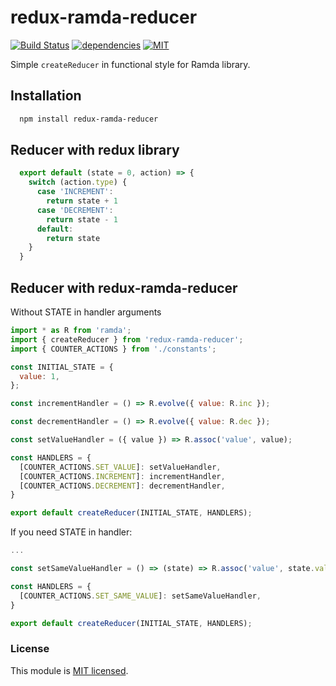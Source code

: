 
# redux-ramda-reducer
[![Build Status](https://travis-ci.org/maxim-kolesnikov/redux-ramda-reducer.svg?branch=master)](https://travis-ci.org/maxim-kolesnikov/redux-ramda-reducer)
[![dependencies](https://david-dm.org/maxim-kolesnikov/redux-ramda-reducer.svg)](https://david-dm.org/maxim-kolesnikov/redux-ramda-reducer)
[![MIT](https://img.shields.io/dub/l/vibe-d.svg)](https://github.com/maxim-kolesnikov/redux-ramda-reducer/blob/master/LICENSE.md)

Simple `createReducer` in functional style for Ramda library.

## Installation
```bash
  npm install redux-ramda-reducer
```

## Reducer with redux library

```javascript
  export default (state = 0, action) => {
    switch (action.type) {
      case 'INCREMENT':
        return state + 1
      case 'DECREMENT':
        return state - 1
      default:
        return state
    }
  }
```

## Reducer with redux-ramda-reducer

Without STATE in handler arguments 

```javascript
import * as R from 'ramda';
import { createReducer } from 'redux-ramda-reducer';
import { COUNTER_ACTIONS } from './constants';

const INITIAL_STATE = {
  value: 1,
};

const incrementHandler = () => R.evolve({ value: R.inc });

const decrementHandler = () => R.evolve({ value: R.dec });

const setValueHandler = ({ value }) => R.assoc('value', value);

const HANDLERS = {
  [COUNTER_ACTIONS.SET_VALUE]: setValueHandler,
  [COUNTER_ACTIONS.INCREMENT]: incrementHandler,
  [COUNTER_ACTIONS.DECREMENT]: decrementHandler,
}

export default createReducer(INITIAL_STATE, HANDLERS);
```

If you need STATE in handler:

```javascript
...

const setSameValueHandler = () => (state) => R.assoc('value', state.value)(state);

const HANDLERS = {
  [COUNTER_ACTIONS.SET_SAME_VALUE]: setSameValueHandler,
}

export default createReducer(INITIAL_STATE, HANDLERS);
```

### License
This module is [MIT licensed](./LICENSE.md).
